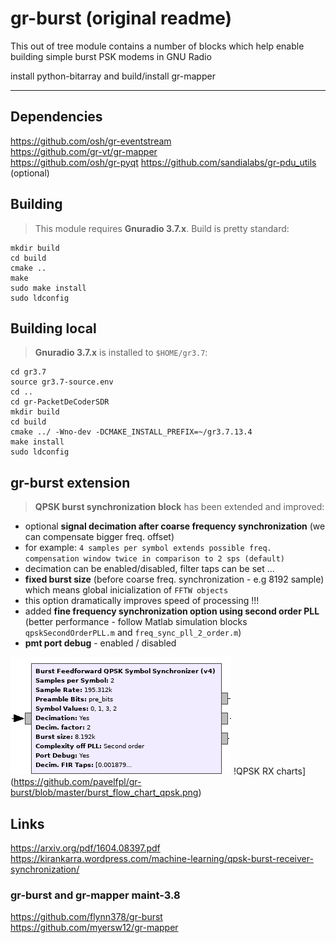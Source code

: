 # gr-burst (original readme)

This out of tree module contains a number of blocks which help enable building simple burst PSK modems in GNU Radio

install python-bitarray and build/install gr-mapper

----------------------------------------------------

## Dependencies

https://github.com/osh/gr-eventstream  
https://github.com/gr-vt/gr-mapper  
https://github.com/osh/gr-pyqt
https://github.com/sandialabs/gr-pdu_utils (optional)

## Building
>This module requires **Gnuradio 3.7.x**.
>Build is pretty standard:
```
mkdir build
cd build
cmake ..
make
sudo make install
sudo ldconfig
```
## Building local

>**Gnuradio 3.7.x** is installed to `$HOME/gr3.7`:

```
cd gr3.7
source gr3.7-source.env
cd ..
cd gr-PacketDeCoderSDR
mkdir build 
cd build
cmake ../ -Wno-dev -DCMAKE_INSTALL_PREFIX=~/gr3.7.13.4 
make install
sudo ldconfig
```

## gr-burst extension

>  **QPSK burst synchronization block** has been extended and improved:

- optional **signal decimation after coarse frequency synchronization** (we can compensate bigger freq. offset)
- for example: `4 samples per symbol extends possible freq. compensation window twice in comparison to 2 sps (default)`
- decimation can be enabled/disabled, filter taps can be set ...
- **fixed burst size** (before coarse freq. synchronization - e.g 8192 sample) which means global inicialization of `FFTW objects`
- this option dramatically improves speed of processing !!!
- added **fine frequency synchronization option using second order PLL** (better performance - follow Matlab simulation blocks `qpskSecondOrderPLL.m` and `freq_sync_pll_2_order.m`)
-  **pmt port debug** - enabled / disabled  

![Block structure](https://github.com/pavelfpl/gr-burst/blob/master/qpsk_burst_sync.png)
!QPSK RX charts](https://github.com/pavelfpl/gr-burst/blob/master/burst_flow_chart_qpsk.png)

## Links

https://arxiv.org/pdf/1604.08397.pdf  
https://kirankarra.wordpress.com/machine-learning/qpsk-burst-receiver-synchronization/

### gr-burst and gr-mapper maint-3.8

https://github.com/flynn378/gr-burst  
https://github.com/myersw12/gr-mapper  

